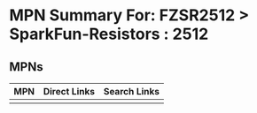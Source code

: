 



# MPN Summary For: FZSR2512 > SparkFun-Resistors : 2512

## MPNs
  

|MPN|Direct Links|Search Links|
| :--- | :--- | :--- |
||||
